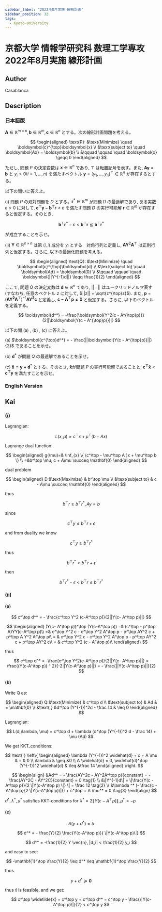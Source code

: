 ```yaml
---
sidebar_label: "2022年8月実施 線形計画"
sidebar_position: 32
tags:
  - Kyoto-University
---
```

# 京都大学 情報学研究科 数理工学専攻 2022年8月実施 線形計画

## **Author**
Casablanca

## **Description**
### 日本語版
$\boldsymbol{A} \in \mathbb{R}^{m \times n},\boldsymbol{b} \in \mathbb{R}^m,\boldsymbol{c} \in \mathbb{R}^n$ とする。次の線形計画問題を考える。

$$
\begin{aligned}
\text{P}: &\text{Minimize} \quad \boldsymbol{c}^{\top}\boldsymbol{x} \\
&\text{subject to} \quad \boldsymbol{Ax} = \boldsymbol{b} \\
&\qquad \qquad \quad \boldsymbol{x} \geqq 0
\end{aligned}
$$

ただし, 問題 $P$ の決定変数は $\boldsymbol{x} \in \mathbb{R}^n$ であり, $\top$ は転置記号を表す。また, $\boldsymbol{Ay} = \boldsymbol{b}$ と $y_i > 0(i = 1,\dots,n)$ を満たすベクトル $\boldsymbol{y} = (y_1,\dots,y_n)^{\top} \in \mathbb{R}^n$ が存在するとする。

以下の問いに答えよ。

(i) 問題 $P$ の双対問題を $D$ とする。$\boldsymbol{r^*} \in \mathbb{R}^m$ が問題 $D$ の最適解であり, ある実数 $\varepsilon > 0$ に対して, $\boldsymbol{c}^{\top}\boldsymbol{y} - \boldsymbol{b}^{\top}r < \varepsilon$ を満たす問題 $D$ の実行可能解 $\boldsymbol{r} \in \mathbb{R}^m$ が存在すると仮定する。そのとき,

$$
\boldsymbol{b}^{\top}\boldsymbol{r^*} - \varepsilon < \boldsymbol{b}^{\top}\boldsymbol{r} \leqq \boldsymbol{b}^{\top}\boldsymbol{r^*}
$$

が成立することを示せ。

(ii) $\boldsymbol{Y} \in \mathbb{R}^{n \times n}$ は第 $(i,i)$ 成分を $y_i$ とする　対角行列と定義し, $\boldsymbol{AY}^2\boldsymbol{A}^{\top}$ は正則行列と仮定する。さらに, 以下の最適化問題を考える。

$$
\begin{aligned}
\text{Q}: &\text{Minimize} \quad \boldsymbol{c}^{\top}\boldsymbol{d} \\
&\text{subject to} \quad \boldsymbol{Ad} = \boldsymbol{0} \\
&\qquad \qquad \quad \boldsymbol{||Y^{-1}d||} \leqq \frac{1}{2}
\end{aligned}
$$

ここで, 問題 $Q$ の決定変数は $\boldsymbol{d} \in \mathbb{R}^n$ であり, $||\cdot||$ はユークリッドノルマ表す (すなわち, 任意のベクトル $z$ に対して, $||z|| = \sqrt{z^{\top}z}$). また, $\boldsymbol{p} = (\boldsymbol{AY^2A}^{\top})^{-1}\boldsymbol{AY^2c}$ と定義し, $\boldsymbol{c - A^{\top}p \neq 0}$ と仮定する。さらに, 以下のベクトルを定義する。

$$
\boldsymbol{d^*} = -\frac{\boldsymbol{Y^2(c - A^{\top}p)}}{2||\boldsymbol{Y(c - A^{\top}p)}||}
$$

以下の問 (a) , (b) , $(c)$ に答えよ。

(a) $\boldsymbol{c^{\top}d^*} = - \frac{||\boldsymbol{Y(c - A^{\top}p)}||}{2}$ であることを示せ。

(b) $\boldsymbol{d^*}$ が問題 $Q$ の最適解であることを示せ。

$(c)$ $\boldsymbol{\tilde{x} = y + d^*}$ とする。そのとき, $\boldsymbol{\tilde{x}}$が問題 $P$ の実行可能解であることと, $\boldsymbol{c^{\top}\tilde{x}} < \boldsymbol{c^{\top}y}$ を満たすことを示せ。

### English Version


## **Kai**
### (i)
Lagrangian:

$$
L(x,\mu) = c^\top x + \mu^\top(b-Ax)
$$

Lagrange dual function:

$$
\begin{aligned}
g(\mu)=& \inf_{x} \{ (c^\top - \mu^\top A )x + \mu^\top b \} \\
=&b^\top \mu, c + A\mu \succeq \mathbf{0}
\end{aligned}
$$

dual problem

$$
\begin{aligned}
D:&\text{Maximize} & b^\top \mu  \\
&\text{subject to} & c - A\mu \succeq \mathbf{0}
\end{aligned}
$$

thus

$$
b^\top r \geq b^\top r^*, Ay = b
$$

since

$$
c^\top y \leq  b^\top r + \epsilon
$$

and from duality we know

$$
c^\top y \geq b^\top r^*
$$

thus

$$
b^\top r^* < b^\top r + \epsilon
$$

then

$$
b^\top r^* - \epsilon < b^\top r \leq b^\top r^*
$$


### (ii)
#### (a)

$$
c^\top d^* = - \frac{c^\top Y^2 (c-A^\top p)}{2||Y(c- A^\top p)||}
$$

$$
\begin{aligned}
(Y(c- A^\top p))^\top (Y(c-A^\top p)) =& (c^\top - p^\top A)YY(c-A^\top p)\\
=& c^\top Y^2 c - c^\top Y^2 A^\top p - p^\top AY^2 c + p^\top A Y^2 A^\top p\\
= & c^\top Y^2 c - c^\top Y^2 A^\top p - p^\top AY^2 c + p^\top AY^2 c\\
= & c^\top Y^2 (c - A^\top p)\\
\end{aligned}
$$

thus

$$
c^\top d^* = -\frac{c^\top Y^2(c-A^\top p)}{2||Y(c- A^\top p)||} = \frac{(Y(c-A^\top p)) ^ 2}{-2||Y(c-A^\top p)||} = - \frac{||Y(c-A^\top p)||}{2}
$$

#### (b)
Write Q as:

$$
\begin{aligned}
Q:&\text{Minimize} & c^\top d \\
&\text{subject to} & Ad & = \mathbf{0} \\
&\text{ } &d^\top (Y^{-1})^2d - \frac 14 & \leq 0
\end{aligned}
$$

Lagrangian:

$$
L(d,\lambda, \mu) = c^\top d + \lambda (d^\top (Y^{-1})^2 d - \frac 14) + \mu (Ad)
$$

We get KKT_conditions:

$$
\text{ } \left\{
\begin{aligned}
\lambda (Y^{-1})^2 \widehat{d} + c + A \mu & = & 0 \\
\lambda   & \geq &0 \\
A \widehat{d} =  0, \widehat{d}^\top (Y^{-1})^2 \widehat{d} & \leq &\frac  14
\end{aligned}
\right.
$$

$$
\begin{align}
&Ad^* = - \frac{AY^2c - AY^2A^\top p}{constant} = - \frac{AY^2C - AY^2C}{constant} = 0 \tag{1} \\
&\|Y^{-1}d\| = \|\frac{Y(c - A^\top p)}{2 \|Y(c-A^\top p) \|} \| = \frac 12 \tag{2} \\
&\lambda ^* (- \frac{c - A^\top p}{2 \|Y(c-A^\top p)\|}) + c^\top + A \mu^* = 0 \tag{3}
\end{align}
$$

$d^*, \lambda^* , \mu^*$ satisfies KKT-conditions for $\lambda ^* = 2\|Y(c-A^\top p)\|, \mu^* = -p$

#### $(c)$
$$
A(y+d^*) = b
$$

$$
d^* = - \frac{Y}{2} \frac{Y(c-A^\top p)}{ \|Y(c-A^\top p)\|}
$$

$$
d^* = -\frac{1}{2} Y \vec{n}, |d_i| < \frac{1}{2} y_i
$$

and easy to see:

$$
-\mathbf{1}^\top \frac{Y}{2} \leq d^* \leq \mathbf{1}^\top \frac{Y}{2}
$$

thus

$$
y + d^* \succeq \mathbf{0}
$$

thus $\widetilde{x}$ is feasible, and we get:

$$
c^\top \widetilde{x} = c^\top y + c^\top d^* = c^\top y - \frac{\|Y(c-A^\top p)\|}{2} < c^\top y
$$

